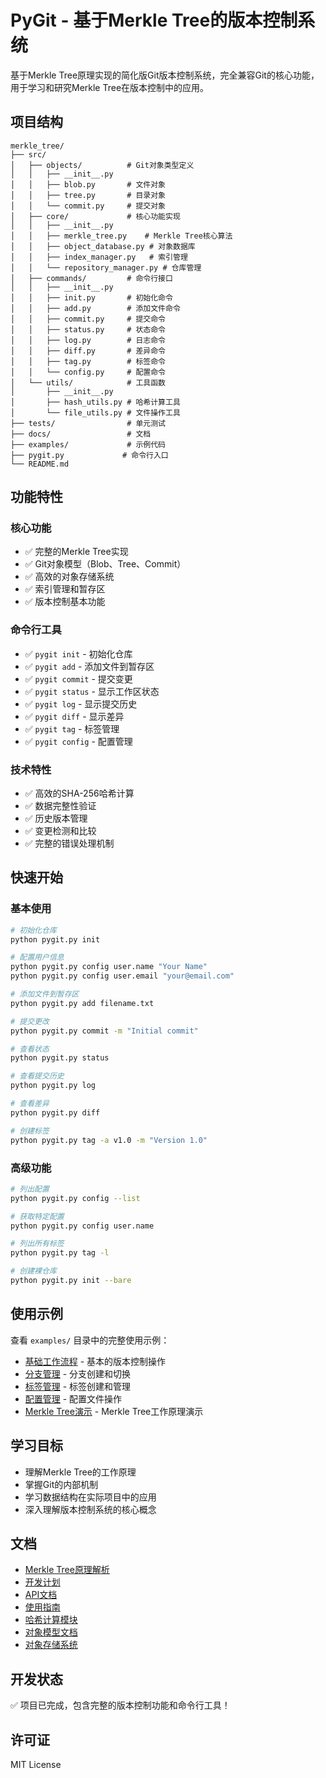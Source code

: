 # PyGit - 基于Merkle Tree的版本控制系统

基于Merkle Tree原理实现的简化版Git版本控制系统，完全兼容Git的核心功能，用于学习和研究Merkle Tree在版本控制中的应用。

## 项目结构

```
merkle_tree/
├── src/
│   ├── objects/          # Git对象类型定义
│   │   ├── __init__.py
│   │   ├── blob.py       # 文件对象
│   │   ├── tree.py       # 目录对象
│   │   └── commit.py     # 提交对象
│   ├── core/             # 核心功能实现
│   │   ├── __init__.py
│   │   ├── merkle_tree.py    # Merkle Tree核心算法
│   │   ├── object_database.py # 对象数据库
│   │   ├── index_manager.py   # 索引管理
│   │   └── repository_manager.py # 仓库管理
│   ├── commands/         # 命令行接口
│   │   ├── __init__.py
│   │   ├── init.py       # 初始化命令
│   │   ├── add.py        # 添加文件命令
│   │   ├── commit.py     # 提交命令
│   │   ├── status.py     # 状态命令
│   │   ├── log.py        # 日志命令
│   │   ├── diff.py       # 差异命令
│   │   ├── tag.py        # 标签命令
│   │   └── config.py     # 配置命令
│   └── utils/            # 工具函数
│       ├── __init__.py
│       ├── hash_utils.py # 哈希计算工具
│       └── file_utils.py # 文件操作工具
├── tests/                # 单元测试
├── docs/                 # 文档
├── examples/             # 示例代码
├── pygit.py             # 命令行入口
└── README.md
```

## 功能特性

### 核心功能
- ✅ 完整的Merkle Tree实现
- ✅ Git对象模型（Blob、Tree、Commit）
- ✅ 高效的对象存储系统
- ✅ 索引管理和暂存区
- ✅ 版本控制基本功能

### 命令行工具
- ✅ `pygit init` - 初始化仓库
- ✅ `pygit add` - 添加文件到暂存区
- ✅ `pygit commit` - 提交变更
- ✅ `pygit status` - 显示工作区状态
- ✅ `pygit log` - 显示提交历史
- ✅ `pygit diff` - 显示差异
- ✅ `pygit tag` - 标签管理
- ✅ `pygit config` - 配置管理

### 技术特性
- ✅ 高效的SHA-256哈希计算
- ✅ 数据完整性验证
- ✅ 历史版本管理
- ✅ 变更检测和比较
- ✅ 完整的错误处理机制

## 快速开始

### 基本使用

```bash
# 初始化仓库
python pygit.py init

# 配置用户信息
python pygit.py config user.name "Your Name"
python pygit.py config user.email "your@email.com"

# 添加文件到暂存区
python pygit.py add filename.txt

# 提交更改
python pygit.py commit -m "Initial commit"

# 查看状态
python pygit.py status

# 查看提交历史
python pygit.py log

# 查看差异
python pygit.py diff

# 创建标签
python pygit.py tag -a v1.0 -m "Version 1.0"
```

### 高级功能

```bash
# 列出配置
python pygit.py config --list

# 获取特定配置
python pygit.py config user.name

# 列出所有标签
python pygit.py tag -l

# 创建裸仓库
python pygit.py init --bare
```

## 使用示例

查看 `examples/` 目录中的完整使用示例：

- [基础工作流程](examples/basic_workflow.py) - 基本的版本控制操作
- [分支管理](examples/branch_management.py) - 分支创建和切换
- [标签管理](examples/tag_management.py) - 标签创建和管理
- [配置管理](examples/config_management.py) - 配置文件操作
- [Merkle Tree演示](examples/merkle_tree_demo.py) - Merkle Tree工作原理演示

## 学习目标

- 理解Merkle Tree的工作原理
- 掌握Git的内部机制
- 学习数据结构在实际项目中的应用
- 深入理解版本控制系统的核心概念

## 文档

- [Merkle Tree原理解析](docs/01_merkle_tree原理.md)
- [开发计划](docs/02_开发计划.md)
- [API文档](docs/api.md)
- [使用指南](docs/usage.md)
- [哈希计算模块](docs/hash_utils.md)
- [对象模型文档](docs/object_model.md)
- [对象存储系统](docs/object_storage.md)

## 开发状态

✅ 项目已完成，包含完整的版本控制功能和命令行工具！

## 许可证

MIT License
